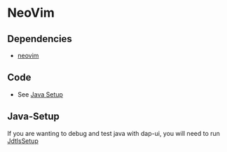 # NeoVim

## Dependencies

- [neovim](https://wiki.archlinux.org/title/Neovim)


## Code

- See [Java Setup](./instructions.md#Java-Setup)



## Java-Setup

If you are wanting to debug and test java with dap-ui, you will
need to run [JdtlsSetup](https://github.com/Sheepheerd/.dotfiles/Scripts/)
